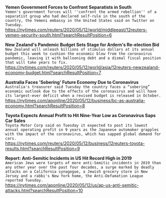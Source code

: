 **Yemen Government Forces to Confront Separatists in South**\
`Yemen's government forces will ''confront the armed rebellion'' of a separatist group who had declared self-rule in the south of the country, the Yemeni embassy in the United States said on Twitter on Tuesday.`\
https://nytimes.com/reuters/2020/05/12/world/middleeast/12reuters-yemen-security-south.html?searchResultPosition=6

**New Zealand's Pandemic Budget Sets Stage for Ardern's Re-election Bid**\
`New Zealand will unleash billions of stimulus dollars at its annual budget this week to cushion the economic blow from the coronavirus pandemic, leaving it with ballooning debt and a dismal fiscal position that will take years to fix.`\
https://nytimes.com/reuters/2020/05/12/world/asia/12reuters-newzealand-economy-budget.html?searchResultPosition=7

**Australia Faces 'Sobering' Future Economy Due to Coronavirus**\
`Australia's treasurer said Tuesday the country faces a “sobering” economic outlook due to the effects of the coronavirus and will have its largest-ever deficit when a revised budget is released in October.`\
https://nytimes.com/aponline/2020/05/12/business/bc-as-australia-economy.html?searchResultPosition=8

**Toyota Expects Annual Profit to Hit Nine-Year Low as Coronavirus Saps Car Sales**\
`Toyota Motor Corp said on Tuesday it expected to post its lowest annual operating profit in 9 years as the Japanese automaker grapples with the impact of the coronavirus, which has sapped global demand for cars.`\
https://nytimes.com/reuters/2020/05/12/business/12reuters-toyota-results.html?searchResultPosition=9

**Report: Anti-Semitic Incidents in US Hit Record High in 2019**\
`American Jews were targets of more anti-Semitic incidents in 2019 than any other year over the past four decades, a surge marked by deadly attacks on a California synagogue, a Jewish grocery store in New Jersey and a rabbi's New York home, the Anti-Defamation League reported Tuesday.`\
https://nytimes.com/aponline/2020/05/12/us/ap-us-anti-semitic-attacks.html?searchResultPosition=10

